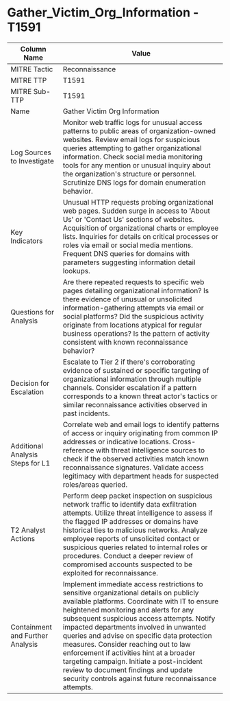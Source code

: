 # Gather_Victim_Org_Information - T1591

| Column Name | Value |
|-------------|-------|
| MITRE Tactic | Reconnaissance |
| MITRE TTP | T1591 |
| MITRE Sub-TTP | T1591 |
| Name | Gather Victim Org Information |
| Log Sources to Investigate | Monitor web traffic logs for unusual access patterns to public areas of organization-owned websites. Review email logs for suspicious queries attempting to gather organizational information. Check social media monitoring tools for any mention or unusual inquiry about the organization's structure or personnel. Scrutinize DNS logs for domain enumeration behavior. |
| Key Indicators | Unusual HTTP requests probing organizational web pages. Sudden surge in access to 'About Us' or 'Contact Us' sections of websites. Acquisition of organizational charts or employee lists. Inquiries for details on critical processes or roles via email or social media mentions. Frequent DNS queries for domains with parameters suggesting information detail lookups. |
| Questions for Analysis | Are there repeated requests to specific web pages detailing organizational information? Is there evidence of unusual or unsolicited information-gathering attempts via email or social platforms? Did the suspicious activity originate from locations atypical for regular business operations? Is the pattern of activity consistent with known reconnaissance behavior? |
| Decision for Escalation | Escalate to Tier 2 if there's corroborating evidence of sustained or specific targeting of organizational information through multiple channels. Consider escalation if a pattern corresponds to a known threat actor's tactics or similar reconnaissance activities observed in past incidents. |
| Additional Analysis Steps for L1 | Correlate web and email logs to identify patterns of access or inquiry originating from common IP addresses or indicative locations. Cross-reference with threat intelligence sources to check if the observed activities match known reconnaissance signatures. Validate access legitimacy with department heads for suspected roles/areas queried. |
| T2 Analyst Actions | Perform deep packet inspection on suspicious network traffic to identify data exfiltration attempts. Utilize threat intelligence to assess if the flagged IP addresses or domains have historical ties to malicious networks. Analyze employee reports of unsolicited contact or suspicious queries related to internal roles or procedures. Conduct a deeper review of compromised accounts suspected to be exploited for reconnaissance. |
| Containment and Further Analysis | Implement immediate access restrictions to sensitive organizational details on publicly available platforms. Coordinate with IT to ensure heightened monitoring and alerts for any subsequent suspicious access attempts. Notify impacted departments involved in unwanted queries and advise on specific data protection measures. Consider reaching out to law enforcement if activities hint at a broader targeting campaign. Initiate a post-incident review to document findings and update security controls against future reconnaissance attempts. |
